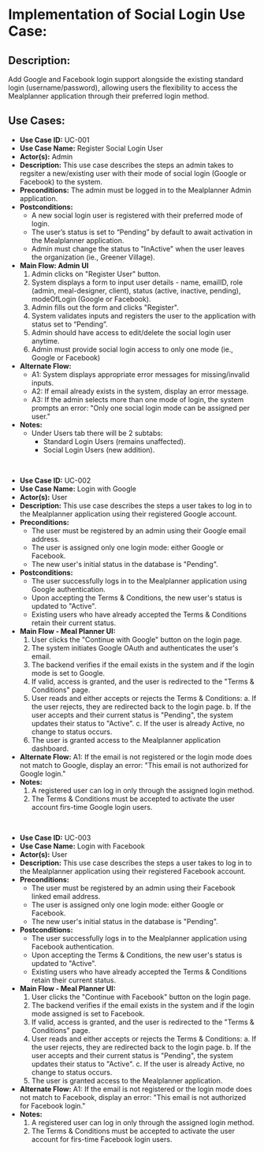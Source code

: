 # Implementation of Social Login Use Case:
## Description:
Add Google and Facebook login support alongside the existing standard login (username/password), allowing users the flexibility to access the Mealplanner application through their preferred login method.

## Use Cases:
- **Use Case ID:** UC-001
- **Use Case Name:** Register Social Login User<!-- no space: same paragraph -->
- **Actor(s):** Admin
- **Description:** This use case describes the steps an admin takes to regsiter a new/existing user with their mode of social login (Google or Facebook) to the system.
- **Preconditions:** The admin must be logged in to the Mealplanner Admin application.
- **Postconditions:** 
	- A new social login user is registered with their preferred mode of login.
	- The user’s status is set to “Pending” by default to await activation in the Mealplanner application.
	- Admin must change the status to "InActive" when the user leaves the organization (ie., Greener Village).
- **Main Flow: Admin UI**
	1. Admin clicks on "Register User" button.
	2. System displays a form to input user details - name, emailID, role (admin, meal-designer, client), status (active, inactive, pending), modeOfLogin (Google or Facebook).
	3. Admin fills out the form and clicks "Register".
	4. System validates inputs and registers the user to the application with status set to “Pending”.
	5. Admin should have access to edit/delete the social login user anytime.
	7. Admin must provide social login access to only one mode (ie., Google or Facebook)
- **Alternate Flow:**
	- A1: System displays appropriate error messages for missing/invalid inputs.
	- A2: If email already exists in the system, display an error message.
	- A3: If the admin selects more than one mode of login, the system prompts an error: "Only one social login mode can be assigned per user."
 - **Notes:**
	- Under Users tab there will be 2 subtabs:
		- Standard Login Users (remains unaffected).
		- Social Login Users (new addition).

<br>

- **Use Case ID:** UC-002
- **Use Case Name:** Login with Google
- **Actor(s):** User
- **Description:** This use case describes the steps a user takes to log in to the Mealplanner application using their registered Google account.
- **Preconditions:**
	- The user must be registered by an admin using their Google email address.
	- The user is assigned only one login mode: either Google or Facebook.
	- The new user's initial status in the database is "Pending".
- **Postconditions:**
	- The user successfully logs in to the Mealplanner application using Google authentication.
	- Upon accepting the Terms & Conditions, the new user's status is updated to "Active".
	- Existing users who have already accepted the Terms & Conditions retain their current status.
- **Main Flow - Meal Planner UI:**
	1. User clicks the "Continue with Google" button on the login page.
	2. The system initiates Google OAuth and authenticates the user's email.
	3. The backend verifies if the email exists in the system and if the login mode is set to Google.
	4. If valid, access is granted, and the user is redirected to the "Terms & Conditions" page.
	5. User reads and either accepts or rejects the Terms & Conditions:
		a. If the user rejects, they are redirected back to the login page.
		b. If the user accepts and their current status is "Pending", the system updates their status to "Active".
		c. If the user is already Active, no change to status occurs.
	6. The user is granted access to the Mealplanner application dashboard.
- **Alternate Flow:**
	A1: If the email is not registered or the login mode does not match to Google, display an error: "This email is not authorized for Google login."
- **Notes:**
	1. A registered user can log in only through the assigned login method.
	2. The Terms & Conditions must be accepted to activate the user account firs-time Google login users.

<br>

- **Use Case ID:** UC-003
- **Use Case Name:** Login with Facebook
- **Actor(s):** User
- **Description:** This use case describes the steps a user takes to log in to the Mealplanner application using their registered Facebook account.
- **Preconditions:**
	- The user must be registered by an admin using their Facebook linked email address.
	- The user is assigned only one login mode: either Google or Facebook.
	- The new user's initial status in the database is "Pending".
- **Postconditions:**
	- The user successfully logs in to the Mealplanner application using Facebook authentication.
	- Upon accepting the Terms & Conditions, the new user's status is updated to "Active".
	- Existing users who have already accepted the Terms & Conditions retain their current status.
- **Main Flow - Meal Planner UI:**
	1. User clicks the "Continue with Facebook" button on the login page.
	2. The backend verifies if the email exists in the system and if the login mode assigned is set to Facebook.
	3. If valid, access is granted, and the user is redirected to the "Terms & Conditions" page.
	4. User reads and either accepts or rejects the Terms & Conditions:
		a. If the user rejects, they are redirected back to the login page.
		b. If the user accepts and their current status is "Pending", the system updates their status to "Active".
		c. If the user is already Active, no change to status occurs.
	5. The user is granted access to the Mealplanner application.
- **Alternate Flow:**
	A1: If the email is not registered or the login mode does not match to Facebook, display an error: "This email is not authorized for Facebook login."
- **Notes:**
	1. A registered user can log in only through the assigned login method.
	2. The Terms & Conditions must be accepted to activate the user account for firs-time Facebook login users.

